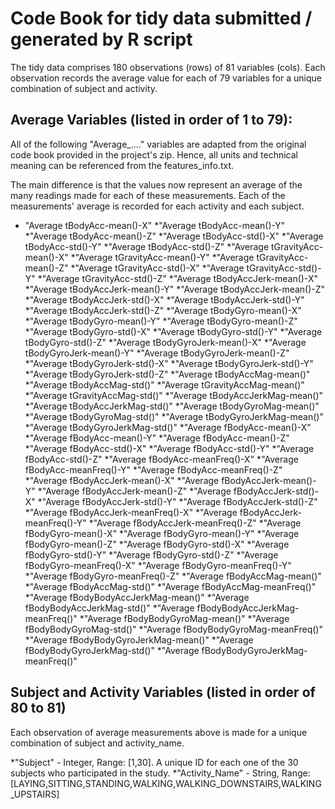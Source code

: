 # Code Book for tidy data submitted / generated by R script

The tidy data comprises 180 observations (rows) of 81 variables (cols).
Each observation records the average value for each of 79 variables for a unique combination of subject and activity.

## Average Variables (listed in order of 1 to 79):

All of the following "Average_...." variables are adapted from the original code book provided in the project's zip.
Hence, all units and technical meaning can be referenced from the features_info.txt.

The main difference is that the values now represent an average of the many readings made for each of these measurements.
Each of the measurements' average is recorded for each activity and each subject.

* "Average tBodyAcc-mean()-X" 
*"Average tBodyAcc-mean()-Y" 
*"Average tBodyAcc-mean()-Z" 
*"Average tBodyAcc-std()-X" 
*"Average tBodyAcc-std()-Y" 
*"Average tBodyAcc-std()-Z" 
*"Average tGravityAcc-mean()-X" 
*"Average tGravityAcc-mean()-Y" 
*"Average tGravityAcc-mean()-Z" 
*"Average tGravityAcc-std()-X" 
*"Average tGravityAcc-std()-Y" 
*"Average tGravityAcc-std()-Z" 
*"Average tBodyAccJerk-mean()-X" 
*"Average tBodyAccJerk-mean()-Y" 
*"Average tBodyAccJerk-mean()-Z" 
*"Average tBodyAccJerk-std()-X" 
*"Average tBodyAccJerk-std()-Y" 
*"Average tBodyAccJerk-std()-Z" 
*"Average tBodyGyro-mean()-X" 
*"Average tBodyGyro-mean()-Y" 
*"Average tBodyGyro-mean()-Z" 
*"Average tBodyGyro-std()-X" 
*"Average tBodyGyro-std()-Y" 
*"Average tBodyGyro-std()-Z" 
*"Average tBodyGyroJerk-mean()-X" 
*"Average tBodyGyroJerk-mean()-Y" 
*"Average tBodyGyroJerk-mean()-Z" 
*"Average tBodyGyroJerk-std()-X" 
*"Average tBodyGyroJerk-std()-Y" 
*"Average tBodyGyroJerk-std()-Z" 
*"Average tBodyAccMag-mean()" 
*"Average tBodyAccMag-std()" 
*"Average tGravityAccMag-mean()" 
*"Average tGravityAccMag-std()"
*"Average tBodyAccJerkMag-mean()" 
*"Average tBodyAccJerkMag-std()"
*"Average tBodyGyroMag-mean()" 
*"Average tBodyGyroMag-std()" 
*"Average tBodyGyroJerkMag-mean()"
*"Average tBodyGyroJerkMag-std()" 
*"Average fBodyAcc-mean()-X" 
*"Average fBodyAcc-mean()-Y" 
*"Average fBodyAcc-mean()-Z" 
*"Average fBodyAcc-std()-X" 
*"Average fBodyAcc-std()-Y" 
*"Average fBodyAcc-std()-Z"
*"Average fBodyAcc-meanFreq()-X"
*"Average fBodyAcc-meanFreq()-Y"
*"Average fBodyAcc-meanFreq()-Z"
*"Average fBodyAccJerk-mean()-X" 
*"Average fBodyAccJerk-mean()-Y"
*"Average fBodyAccJerk-mean()-Z" 
*"Average fBodyAccJerk-std()-X" 
*"Average fBodyAccJerk-std()-Y"
*"Average fBodyAccJerk-std()-Z" 
*"Average fBodyAccJerk-meanFreq()-X"
*"Average fBodyAccJerk-meanFreq()-Y" 
*"Average fBodyAccJerk-meanFreq()-Z" 
*"Average fBodyGyro-mean()-X" 
*"Average fBodyGyro-mean()-Y" 
*"Average fBodyGyro-mean()-Z" 
*"Average fBodyGyro-std()-X"
*"Average fBodyGyro-std()-Y"
*"Average fBodyGyro-std()-Z"
*"Average fBodyGyro-meanFreq()-X" 
*"Average fBodyGyro-meanFreq()-Y" 
*"Average fBodyGyro-meanFreq()-Z" 
*"Average fBodyAccMag-mean()"
*"Average fBodyAccMag-std()" 
*"Average fBodyAccMag-meanFreq()" 
*"Average fBodyBodyAccJerkMag-mean()"
*"Average fBodyBodyAccJerkMag-std()"
*"Average fBodyBodyAccJerkMag-meanFreq()"
*"Average fBodyBodyGyroMag-mean()"
*"Average fBodyBodyGyroMag-std()" 
*"Average fBodyBodyGyroMag-meanFreq()"
*"Average fBodyBodyGyroJerkMag-mean()" 
*"Average fBodyBodyGyroJerkMag-std()"
*"Average fBodyBodyGyroJerkMag-meanFreq()"


## Subject and Activity Variables (listed in order of 80 to 81)

Each observation of average measurements above is made for a unique combination of subject and activity_name.

*"Subject" - Integer, Range: [1,30]. A unique ID for each one of the 30 subjects who participated in the study.
*"Activity_Name" - String, Range: [LAYING,SITTING,STANDING,WALKING,WALKING_DOWNSTAIRS,WALKING_UPSTAIRS]
